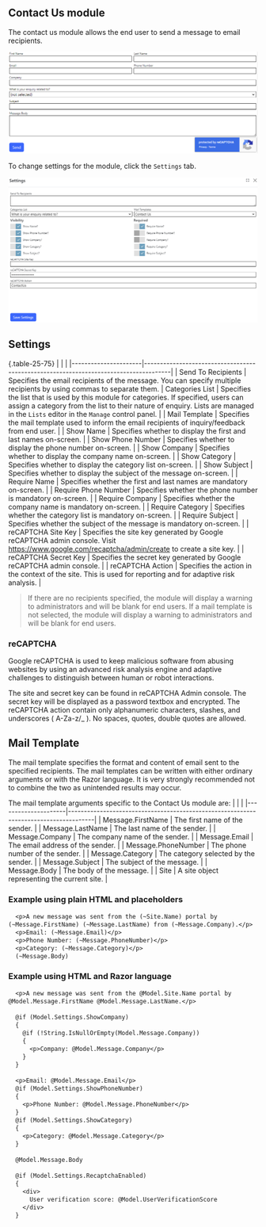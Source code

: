 ## Contact Us module
The contact us module allows the end user to send a message to email recipients. 

![Contact Us Module Screenshot](ContactUs.png)

To change settings for the module, click the `Settings` tab.

![Settings](ContactUs-settings.png)

## Settings

{.table-25-75}
|                      |                                                                                      |
|----------------------|--------------------------------------------------------------------------------------|
| Send To Recipients   | Specifies the email recipients of the message.  You can specify multiple recipients by using commas to separate them.
| Categories List      | Specifies the list that is used by this module for categories.  If specified, users can assign a category from the list to their nature of enquiry. Lists are managed in the `Lists` editor in the `Manage` control panel. |
| Mail Template        | Specifies the mail template used to inform the email recipients of inquiry/feedback from end user.  |
| Show Name            | Specifies whether to display the first and last names on-screen.  |
| Show Phone Number    | Specifies whether to display the phone number on-screen.  |
| Show Company         | Specifies whether to display the company name on-screen.  |
| Show Category        | Specifies whether to display the category list on-screen.  |
| Show Subject         | Specifies whether to display the subject of the message on-screen.  |
| Require Name         | Specifies whether the first and last names are mandatory on-screen.  |
| Require Phone Number | Specifies whether the phone number is mandatory on-screen.  |
| Require Company      | Specifies whether the company name is mandatory on-screen.  |
| Require Category     | Specifies whether the category list is mandatory on-screen.  |
| Require Subject      | Specifies whether the subject of the message is mandatory on-screen.  |
| reCAPTCHA Site Key   | Specifies the site key generated by Google reCAPTCHA admin console. Visit https://www.google.com/recaptcha/admin/create to create a site key. |
| reCAPTCHA Secret Key | Specifies the secret key generated by Google reCAPTCHA admin console.  |
| reCAPTCHA Action     | Specifies the action in the context of the site. This is used for reporting and for adaptive risk analysis.  |

> If there are no recipients specified, the module will display a warning to administrators and will be blank for end users.
> If a mail template is not selected, the module will display a warning to administrators and will be blank for end users.

### reCAPTCHA
Google reCAPTCHA is used to keep malicious software from abusing websites by using an advanced risk analysis engine and adaptive challenges to distinguish 
between human or robot interactions.

The site and secret key can be found in reCAPTCHA Admin console. The secret key will be displayed as a password textbox and encrypted. The reCAPTCHA action contain only
alphanumeric characters, slashes, and underscores ( A-Za-z/_ ). No spaces, quotes, double quotes are allowed.


## Mail Template
The mail template specifies the format and content of email sent to the specified recipients. The mail templates can be written with either ordinary arguments or 
with the Razor language. It is very strongly recommended not to combine the two as unintended results may occur.

The mail template arguments specific to the Contact Us module are:
|                     |                                                                                      |
|---------------------|--------------------------------------------------------------------------------------|
| Message.FirstName   | The first name of the sender. |
| Message.LastName    | The last name of the sender. |
| Message.Company     | The company name of the sender. |
| Message.Email       | The email address of the sender. |
| Message.PhoneNumber | The phone number of the sender.  |
| Message.Category    | The category selected by the sender. |
| Message.Subject     | The subject of the message.  |
| Message.Body        | The body of the message. |
| Site                | A site object representing the current site. |


### Example using plain HTML and placeholders
```
  <p>A new message was sent from the (~Site.Name) portal by (~Message.FirstName) (~Message.LastName) from (~Message.Company).</p>
  <p>Email: (~Message.Email)</p>
  <p>Phone Number: (~Message.PhoneNumber)</p>
  <p>Category: (~Message.Category)</p>
  (~Message.Body)
```

### Example using HTML and Razor language
```
  <p>A new message was sent from the @Model.Site.Name portal by @Model.Message.FirstName @Model.Message.LastName.</p>

  @if (Model.Settings.ShowCompany)
  {
    @if (!String.IsNullOrEmpty(Model.Message.Company)) 
    {
      <p>Company: @Model.Message.Company</p>
    }
  }

  <p>Email: @Model.Message.Email</p>
  @if (Model.Settings.ShowPhoneNumber)
  {
    <p>Phone Number: @Model.Message.PhoneNumber</p>
  }
  @if (Model.Settings.ShowCategory)
  {
    <p>Category: @Model.Message.Category</p>
  }

  @Model.Message.Body

  @if (Model.Settings.RecaptchaEnabled)
  {
    <div>
      User verification score: @Model.UserVerificationScore
    </div>
  }
```